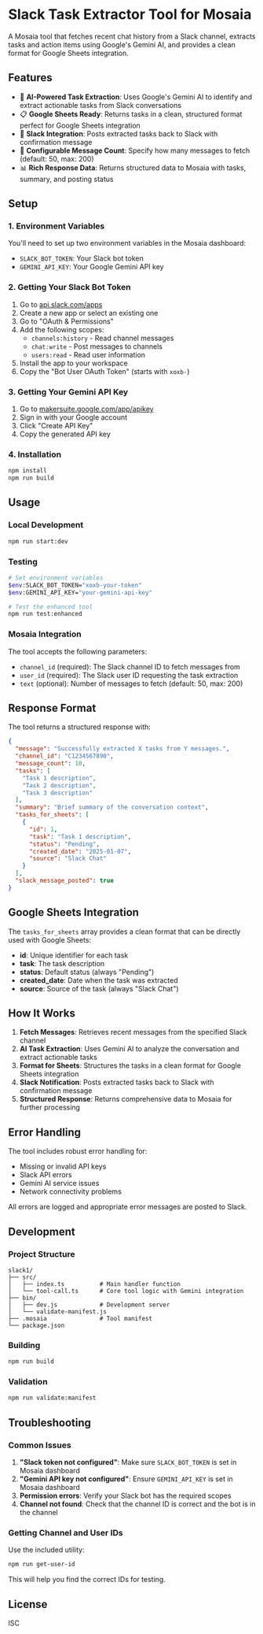 # Slack Task Extractor Tool for Mosaia

A Mosaia tool that fetches recent chat history from a Slack channel, extracts tasks and action items using Google's Gemini AI, and provides a clean format for Google Sheets integration.

## Features

- 🤖 **AI-Powered Task Extraction**: Uses Google's Gemini AI to identify and extract actionable tasks from Slack conversations
- 📋 **Google Sheets Ready**: Returns tasks in a clean, structured format perfect for Google Sheets integration
- 📱 **Slack Integration**: Posts extracted tasks back to Slack with confirmation message
- 🔧 **Configurable Message Count**: Specify how many messages to fetch (default: 50, max: 200)
- 📊 **Rich Response Data**: Returns structured data to Mosaia with tasks, summary, and posting status

## Setup

### 1. Environment Variables

You'll need to set up two environment variables in the Mosaia dashboard:

- `SLACK_BOT_TOKEN`: Your Slack bot token
- `GEMINI_API_KEY`: Your Google Gemini API key

### 2. Getting Your Slack Bot Token

1. Go to [api.slack.com/apps](https://api.slack.com/apps)
2. Create a new app or select an existing one
3. Go to "OAuth & Permissions"
4. Add the following scopes:
   - `channels:history` - Read channel messages
   - `chat:write` - Post messages to channels
   - `users:read` - Read user information
5. Install the app to your workspace
6. Copy the "Bot User OAuth Token" (starts with `xoxb-`)

### 3. Getting Your Gemini API Key

1. Go to [makersuite.google.com/app/apikey](https://makersuite.google.com/app/apikey)
2. Sign in with your Google account
3. Click "Create API Key"
4. Copy the generated API key

### 4. Installation

```bash
npm install
npm run build
```

## Usage

### Local Development

```bash
npm run start:dev
```

### Testing

```bash
# Set environment variables
$env:SLACK_BOT_TOKEN="xoxb-your-token"
$env:GEMINI_API_KEY="your-gemini-api-key"

# Test the enhanced tool
npm run test:enhanced
```

### Mosaia Integration

The tool accepts the following parameters:

- `channel_id` (required): The Slack channel ID to fetch messages from
- `user_id` (required): The Slack user ID requesting the task extraction
- `text` (optional): Number of messages to fetch (default: 50, max: 200)

## Response Format

The tool returns a structured response with:

```json
{
  "message": "Successfully extracted X tasks from Y messages.",
  "channel_id": "C1234567890",
  "message_count": 10,
  "tasks": [
    "Task 1 description",
    "Task 2 description",
    "Task 3 description"
  ],
  "summary": "Brief summary of the conversation context",
  "tasks_for_sheets": [
    {
      "id": 1,
      "task": "Task 1 description",
      "status": "Pending",
      "created_date": "2025-01-07",
      "source": "Slack Chat"
    }
  ],
  "slack_message_posted": true
}
```

## Google Sheets Integration

The `tasks_for_sheets` array provides a clean format that can be directly used with Google Sheets:

- **id**: Unique identifier for each task
- **task**: The task description
- **status**: Default status (always "Pending")
- **created_date**: Date when the task was extracted
- **source**: Source of the task (always "Slack Chat")

## How It Works

1. **Fetch Messages**: Retrieves recent messages from the specified Slack channel
2. **AI Task Extraction**: Uses Gemini AI to analyze the conversation and extract actionable tasks
3. **Format for Sheets**: Structures the tasks in a clean format for Google Sheets integration
4. **Slack Notification**: Posts extracted tasks back to Slack with confirmation message
5. **Structured Response**: Returns comprehensive data to Mosaia for further processing

## Error Handling

The tool includes robust error handling for:
- Missing or invalid API keys
- Slack API errors
- Gemini AI service issues
- Network connectivity problems

All errors are logged and appropriate error messages are posted to Slack.

## Development

### Project Structure

```
slack1/
├── src/
│   ├── index.ts          # Main handler function
│   └── tool-call.ts      # Core tool logic with Gemini integration
├── bin/
│   ├── dev.js            # Development server
│   └── validate-manifest.js
├── .mosaia               # Tool manifest
└── package.json
```

### Building

```bash
npm run build
```

### Validation

```bash
npm run validate:manifest
```

## Troubleshooting

### Common Issues

1. **"Slack token not configured"**: Make sure `SLACK_BOT_TOKEN` is set in Mosaia dashboard
2. **"Gemini API key not configured"**: Ensure `GEMINI_API_KEY` is set in Mosaia dashboard
3. **Permission errors**: Verify your Slack bot has the required scopes
4. **Channel not found**: Check that the channel ID is correct and the bot is in the channel

### Getting Channel and User IDs

Use the included utility:

```bash
npm run get-user-id
```

This will help you find the correct IDs for testing.

## License

ISC
